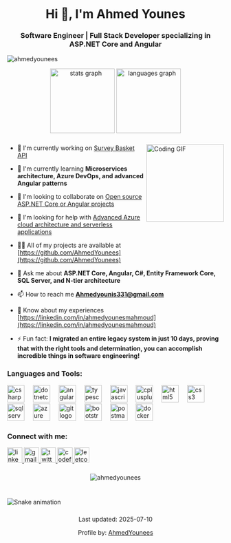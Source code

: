 <h1 align="center">Hi 👋, I'm Ahmed Younes</h1>
<h3 align="center">Software Engineer | Full Stack Developer specializing in ASP.NET Core and Angular</h3>

<p align="left"> <img src="https://komarev.com/ghpvc/?username=ahmedyounees&label=Profile%20views&color=0e75b6&style=flat" alt="ahmedyounees" /> </p>

<div align="center">
  <img src="https://github-readme-stats.vercel.app/api?username=ahmedyounees&hide_title=false&hide_rank=false&show_icons=true&include_all_commits=true&count_private=true&disable_animations=false&theme=dracula&locale=en&hide_border=false" height="150" alt="stats graph"  />
  <img src="https://github-readme-stats.vercel.app/api/top-langs?username=ahmedyounees&locale=en&hide_title=false&layout=compact&card_width=320&langs_count=5&theme=dracula&hide_border=false" height="150" alt="languages graph"  />
</div>

###

<img align="right" height="180" src="https://media.giphy.com/media/v1.Y2lkPTc5MGI3NjExNDMzZmZhYTk2Y2RkNjUxM2E5ODNmMmM2MDQxNTU1NjBiZWFlZGFjOCZlcD12MV9pbnRlcm5hbF9naWZzX2dpZklkJmN0PWc/qgQUggAC3Pfv687qPC/giphy.gif" alt="Coding GIF" />

###

- 🔭 I'm currently working on [Survey Basket API](https://github.com/AhmedYounees/SurveyBasketAPI)

- 🌱 I'm currently learning **Microservices architecture, Azure DevOps, and advanced Angular patterns**

- 👯 I'm looking to collaborate on [Open source ASP.NET Core or Angular projects](https://github.com/AhmedYounees)

- 🤝 I'm looking for help with [Advanced Azure cloud architecture and serverless applications](https://github.com/AhmedYounees/SurveyBasketAPI)

- 👨‍💻 All of my projects are available at [https://github.com/AhmedYounees](https://github.com/AhmedYounees)

- 💬 Ask me about **ASP.NET Core, Angular, C#, Entity Framework Core, SQL Server, and N-tier architecture**

- 📫 How to reach me **Ahmedyounis331@gmail.com**

- 📄 Know about my experiences [https://linkedin.com/in/ahmedyounesmahmoud](https://linkedin.com/in/ahmedyounesmahmoud)

- ⚡ Fun fact: **I migrated an entire legacy system in just 10 days, proving that with the right tools and determination, you can accomplish incredible things in software engineering!**

###

<h3 align="left">Languages and Tools:</h3>

<div align="left">
  <img src="https://cdn.jsdelivr.net/gh/devicons/devicon/icons/csharp/csharp-original.svg" height="40" alt="csharp logo" />
  <img width="12" />
  <img src="https://cdn.jsdelivr.net/gh/devicons/devicon/icons/dotnetcore/dotnetcore-original.svg" height="40" alt="dotnetcore logo" />
  <img width="12" />
  <img src="https://cdn.jsdelivr.net/gh/devicons/devicon/icons/angularjs/angularjs-original.svg" height="40" alt="angular logo" />
  <img width="12" />
  <img src="https://cdn.jsdelivr.net/gh/devicons/devicon/icons/typescript/typescript-original.svg" height="40" alt="typescript logo" />
  <img width="12" />
  <img src="https://cdn.jsdelivr.net/gh/devicons/devicon/icons/javascript/javascript-original.svg" height="40" alt="javascript logo" />
  <img width="12" />
  <img src="https://cdn.jsdelivr.net/gh/devicons/devicon/icons/cplusplus/cplusplus-original.svg" height="40" alt="cplusplus logo" />
  <img width="12" />
  <img src="https://cdn.jsdelivr.net/gh/devicons/devicon/icons/html5/html5-original.svg" height="40" alt="html5 logo" />
  <img width="12" />
  <img src="https://cdn.jsdelivr.net/gh/devicons/devicon/icons/css3/css3-original.svg" height="40" alt="css3 logo" />
  <img width="12" />
  <img src="https://cdn.jsdelivr.net/gh/devicons/devicon/icons/microsoftsqlserver/microsoftsqlserver-plain.svg" height="40" alt="sqlserver logo" />
  <img width="12" />
  <img src="https://cdn.jsdelivr.net/gh/devicons/devicon/icons/azure/azure-original.svg" height="40" alt="azure logo" />
  <img width="12" />
  <img src="https://cdn.jsdelivr.net/gh/devicons/devicon/icons/git/git-original.svg" height="40" alt="git logo" />
  <img width="12" />
  <img src="https://cdn.jsdelivr.net/gh/devicons/devicon/icons/bootstrap/bootstrap-original.svg" height="40" alt="bootstrap logo" />
  <img width="12" />
  <img src="https://www.vectorlogo.zone/logos/getpostman/getpostman-icon.svg" height="40" alt="postman logo" />
  <img width="12" />
  <img src="https://cdn.jsdelivr.net/gh/devicons/devicon/icons/docker/docker-original.svg" height="40" alt="docker logo" />
</div>

###

<h3 align="left">Connect with me:</h3>

<div align="left">
  <a href="https://linkedin.com/in/ahmedyounesmahmoud" target="_blank">
    <img src="https://img.shields.io/static/v1?message=LinkedIn&logo=linkedin&label=&color=0077B5&logoColor=white&labelColor=&style=for-the-badge" height="35" alt="linkedin logo" />
  </a>
  <a href="mailto:Ahmedyounis331@gmail.com" target="_blank">
    <img src="https://img.shields.io/static/v1?message=Gmail&logo=gmail&label=&color=D14836&logoColor=white&labelColor=&style=for-the-badge" height="35" alt="gmail logo" />
  </a>
  <a href="https://twitter.com/aahmedyyounes" target="_blank">
    <img src="https://img.shields.io/static/v1?message=Twitter&logo=twitter&label=&color=1DA1F2&logoColor=white&labelColor=&style=for-the-badge" height="35" alt="twitter logo" />
  </a>
  <a href="https://codeforces.com/profile/ahmedyouunnes" target="_blank">
    <img src="https://img.shields.io/static/v1?message=Codeforces&logo=codeforces&label=&color=1F8ACB&logoColor=white&labelColor=&style=for-the-badge" height="35" alt="codeforces logo" />
  </a>
  <a href="https://www.leetcode.com/ahmedyounis331" target="_blank">
    <img src="https://img.shields.io/static/v1?message=LeetCode&logo=leetcode&label=&color=FFA116&logoColor=white&labelColor=&style=for-the-badge" height="35" alt="leetcode logo" />
  </a>
</div>

###

<p align="center"><img src="https://github-readme-streak-stats.herokuapp.com/?user=ahmedyounees&theme=dracula" alt="ahmedyounees" /></p>

###

<br clear="both">

<img src="https://github.com/AhmedYounees/AhmedYounees/blob/output/github-contribution-grid-snake.svg" alt="Snake animation" />

###

<div align="center">
  <p>Last updated: 2025-07-10</p>
  <p>Profile by: <a href="https://github.com/AhmedYounees">AhmedYounees</a></p>
</div>
